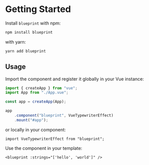 # Getting Started

Install `blueprint` with npm:

```bash
npm install blueprint
```

with yarn:

```bash
yarn add blueprint
```

## Usage

Import the component and register it globally in your Vue instance:

```js
import { createApp } from "vue";
import App from "./App.vue";

const app = createApp(App);

app
    .component("blueprint", VueTypewriterEffect)
    .mount("#app");
```

or locally in your component:

```vue
import VueTypewriterEffect from "blueprint";
```

Use the component in your template:

```vue
<blueprint :strings="['hello', 'world']" />
```

